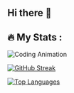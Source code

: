## Hi there 👋

## 🔥   My Stats :

 ![Coding Animation](https://github.com/alexey-y-a/alexey-y-a/blob/main/coding.gif?raw=true)



  [![GitHub Streak](https://streak-stats.demolab.com/?user=alexey-y-a&theme=highcontrast&hide_border=true&locale=en)](https://git.io/streak-stats)



  [![Top Languages](https://github-readme-stats.vercel.app/api/top-langs/?username=alexey-y-a&layout=compact&theme=dark&locale=en)](https://github.com/anuraghazra/github-readme-stats)

